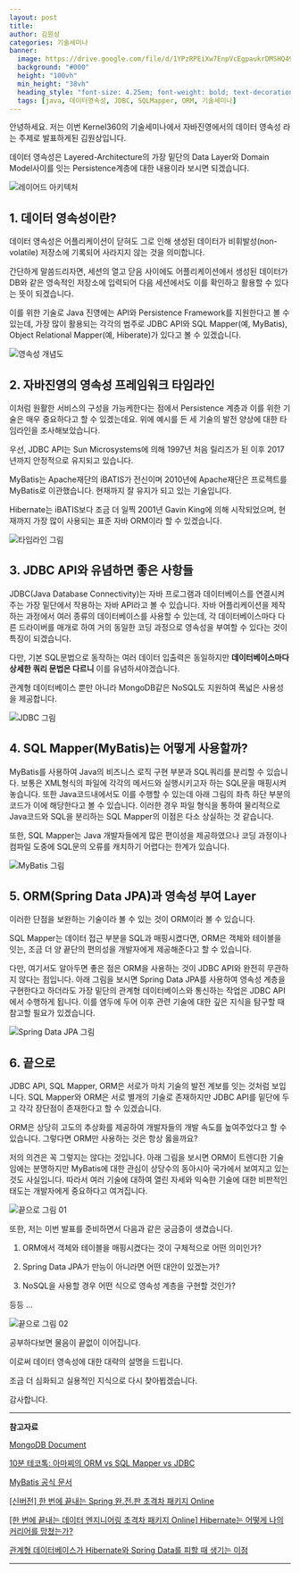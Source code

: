 ```yaml
---
layout: post
title:
author: 김원상
categories: 기술세미나
banner:
  image: https://drive.google.com/file/d/1YPzRPEiXw7EnpVcEgpaukrDMSHQ49FJ5/view?usp=drive_link
  background: "#000"
  height: "100vh"
  min_height: "38vh"
  heading_style: "font-size: 4.25em; font-weight: bold; text-decoration: underline"
  tags: [java, 데이터영속성, JDBC, SQLMapper, ORM, 기술세미나]
---
```


안녕하세요. 저는 이번 Kernel360의 기술세미나에서 자바진영에서의 데이터 영속성 라는 주제로 발표하게된 김원상입니다.

데이터 영속성은 Layered-Architecture의 가장 밑단의 Data Layer와 Domain Model사이를 잇는 Persistence계층에 대한 내용이라 보시면 되겠습니다.

![레이어드 아키텍처](https://github.com/Kernel360/blog-image/blob/main/2023/1117/03_blog_image.png?raw=true)

## 1. 데이터 영속성이란?

데이터 영속성은 어플리케이션이 닫혀도 그로 인해 생성된 데이터가 비휘발성(non-volatile) 저장소에 기록되어 사라지지 않는 것을 의미합니다.

간단하게 말씀드리자면, 세션의 열고 닫음 사이에도 어플리케이션에서 생성된 데이터가 DB와 같은 영속적인 저장소에 입력되어 다음 세션에서도 이를 확인하고 활용할 수 있다는 뜻이 되겠습니다.

이를 위한 기술로 Java 진영에는 API와 Persistence Framework를 지원한다고 볼 수 있는데, 가장 많이 활용되는 각각의 범주로 JDBC API와 SQL Mapper(예, MyBatis), Object Relational Mapper(예, Hiberate)가 있다고 볼 수 있겠습니다.

![영속성 개념도](https://github.com/Kernel360/blog-image/blob/main/2023/1117/02_blog_image.png?raw=true)

## 2. 자바진영의 영속성 프레임워크 타임라인

이처럼 원활한 서비스의 구성을 가능케한다는 점에서 Persistence 계층과 이를 위한 기술은 매우 중요하다고 할 수 있겠는데요. 위에 예시를 든 세 기술의 발전 양상에 대한 타임라인을 조사해보았습니다.

우선, JDBC API는 Sun Microsystems에 의해 1997년 처음 릴리즈가 된 이후 2017년까지 안정적으로 유지되고 있습니다.

MyBatis는 Apache재단의 iBATIS가 전신이며 2010년에 Apache재단은 프로젝트를 MyBatis로 이관했습니다. 현재까지 잘 유지가 되고 있는 기술입니다.

Hibernate는 iBATIS보다 조금 더 일찍 2001년 Gavin King에 의해 시작되었으며, 현재까지 가장 많이 사용되는 표준 자바 ORM이라 할 수 있겠습니다.

![타임라인 그림](https://github.com/Kernel360/blog-image/blob/main/2023/1117/04_blog_image.png?raw=true)

## 3. JDBC API와 유념하면 좋은 사항들

JDBC(Java Database Connectivity)는 자바 프로그램과 데이터베이스를 연결시켜주는 가장 밑단에서 작용하는 자바 API라고 볼 수 있습니다. 자바 어플리케이션을 제작하는 과정에서 여러 종류의 데이터베이스를 사용할 수 있는데, 각 데이터베이스마다 다른 드라이버를 매개로 하여 거의 동일한 코딩 과정으로 영속성을 부여할 수 있다는 것이 특징이 되겠습니다.

다만, 기본 SQL문법으로 동작하는 여러 데이터 입출력은 동일하지만 **데이터베이스마다 상세한 쿼리 문법은 다르니** 이를 유념하셔야겠습니다.

관계형 데이터베이스 뿐만 아니라 MongoDB같은 NoSQL도 지원하여 폭넓은 사용성을 제공합니다.

![JDBC 그림](https://github.com/Kernel360/blog-image/blob/main/2023/1117/05_blog_image.png?raw=true)

## 4. SQL Mapper(MyBatis)는 어떻게 사용할까?

MyBatis를 사용하여 Java의 비즈니스 로직 구현 부분과 SQL쿼리를 분리할 수 있습니다. 보통은 XML형식의 파일에 각각의 메서드와 실행시키고자 하는 SQL문을 매핑시켜놓습니다. 또한 Java코드내에서도 이를 수행할 수 있는데 아래 그림의 좌측 하단 부분의 코드가 이에 해당한다고 볼 수 있습니다. 이러한 경우 파일 형식을 통하여 물리적으로 Java코드와 SQL을 분리하는 SQL Mapper의 이점은 다소 상실하는 것 같습니다.

또한, SQL Mapper는 Java 개발자들에게 많은 편이성을 제공하였으나 코딩 과정이나 컴파일 도중에 SQL문의 오류를 캐치하기 어렵다는 한계가 있습니다.

![MyBatis 그림](https://github.com/Kernel360/blog-image/blob/main/2023/1117/06_blog_image.png?raw=true)

## 5. ORM(Spring Data JPA)과 영속성 부여 Layer

이러한 단점을 보완하는 기술이라 볼 수 있는 것이 ORM이라 볼 수 있습니다.

SQL Mapper는 데이터 접근 부분을 SQL과 매핑시켰다면, ORM은 객체와 테이블을 잇는, 조금 더 양 끝단의 편의성을 개발자에게 제공해준다고 할 수 있습니다.

다만, 여기서도 알아두면 좋은 점은 ORM을 사용하는 것이 JDBC API와 완전히 무관하지 않다는 점입니다. 아래 그림을 보시면 Spring Data JPA를 사용하여 영속성 계층을 구현한다고 하더라도 가장 밑단의 관계형 데이터베이스와 통신하는 작업은 JDBC API에서 수행하게 됩니다. 이를 염두에 두어 이후 관련 기술에 대한 깊은 지식을 탐구할 때 참고할 필요가 있겠습니다.

![Spring Data JPA 그림](https://github.com/Kernel360/blog-image/blob/main/2023/1117/07_blog_image.png?raw=true)

## 6. 끝으로

JDBC API, SQL Mapper, ORM은 서로가 마치 기술의 발전 계보를 잇는 것처럼 보입니다. SQL Mapper와 ORM은 서로 별개의 기술로 존재하지만 JDBC API를 밑단에 두고 각각 장단점이 존재한다고 할 수 있겠습니다.

ORM은 상당히 고도의 추상화를 제공하여 개발자들의 개발 속도를 높여주었다고 할 수 있습니다. 그렇다면 ORM만 사용하는 것은 항상 옳을까요?

저의 의견은 꼭 그렇지는 않다는 것입니다. 아래 그림을 보시면 ORM이 트렌디한 기술임에는 분명하지만 MyBatis에 대한 관심이 상당수의 동아시아 국가에서 보여지고 있는 것도 사실입니다. 따라서 여러 기술에 대하여 열린 자세와 익숙한 기술에 대한 비판적인 태도는 개발자에게 중요하다고 여겨집니다.

![끝으로 그림 01](https://github.com/Kernel360/blog-image/blob/main/2023/1117/08_blog_image.png?raw=true)

또한, 저는 이번 발표를 준비하면서 다음과 같은 궁금증이 생겼습니다.

1. ORM에서 객체와 테이블을 매핑시켰다는 것이 구체적으로 어떤 의미인가?

2. Spring Data JPA가 만능이 아니라면 어떤 대안이 있겠는가?

3. NoSQL을 사용할 경우 어떤 식으로 영속성 계층을 구현할 것인가?

등등 ...

![끝으로 그림 02](https://github.com/Kernel360/blog-image/blob/main/2023/1117/09_blog_image.png?raw=true)

공부하다보면 물음이 끝없이 이어집니다.

이로써 데이터 영속성에 대한 대략의 설명을 드립니다.

조금 더 심화되고 실용적인 지식으로 다시 찾아뵙겠습니다.

감사합니다.

---

**참고자료**

[MongoDB Document](https://www.mongodb.com/databases/data-persistence)

[10분 테코톡: 아마찌의 ORM vs SQL Mapper vs JDBC](https://www.youtube.com/watch?v=VTqqZSuSdOk)

[MyBatis 공식 문서](https://mybatis.org/mybatis-3/ko/getting-started.html)

[[신버전] 한 번에 끝내는 Spring 완.전.판 초격차 패키지 Online](https://fastcampus.co.kr/dev_online_spring)

[[한 번에 끝내는 데이터 엔지니어링 초격차 패키지 Online]
Hibernate는 어떻게 나의 커리어를 망쳤는가?](https://www.toptal.com/java/how-hibernate-ruined-my-career)

[관계형 데이터베이스가 Hibernate와 Spring Data를 피할 때 생기는 이점](https://itnext.io/advantages-of-not-using-spring-data-and-hibernate-with-relational-data-8a509faf0c48)

---
